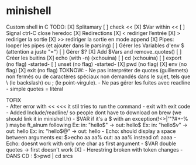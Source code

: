 # minishell
Custom shell in C
TODO:
[X] Splitamary
[ ] check <<
	[X] $Var within <<
	[ ] Signal ctrl-C close heredoc
[X] Redirections
	[X] <	rediriger l’entrée
	[X] >	rediriger la sortie
	[X] >>	rediriger la sortie en mode append
[X] Pipes: looper les pipes (et ajouter dans le parsing)
[ ] Gérer les Variables d'env $ (attention a juste "=")
[ ] Gérer $?
[X] Add $Vars and remove_quotes()
[ ] Créer les buitins
	[X] echo (with -n) (xchouina)
	[ ] cd (xchouina)
	[ ] export (no flag)	-started-
	[ ] unset (no flag)		-started-
	[X] pwd (no flag)
	[X] env (no flag)
	[X] exit (no flag)
TOKNOW: 
	- Ne pas interpréter de quotes (guillemets) non fermés ou de caractères spéciaux non demandés dans le sujet, tels que \ (le backslash) ou ; (le point-virgule).
	- Ne pas gérer les fuites avec readline
	- simple quotes = litéral

 TOFIX  
	- After error with << <<< it stil tries to run the command
	- exit with exit code
	- Added Include/readline/ so people dont have to download on brew (we should link it in minishell.h)
	- $VAR if it's a $ with an exception(!<>|'"?#+-% ) maybe ft_alnum following
		Ex: in: "hello$" -> out: hello$
		Ex: in: "hello$v" -> out: hello
		Ex: in: "hello$@" -> out: hello
	- Echo: should display a space between arguments ex: $>echo aa aa% out: aa aa% instead of: aaaa
	- Echo: doesnt work with only one char as first argument
	- $VAR double quotes -> first doesn't work [X]
	- Herestring broken with token changes
	- DANS CD : $>pwd | cd srcs
